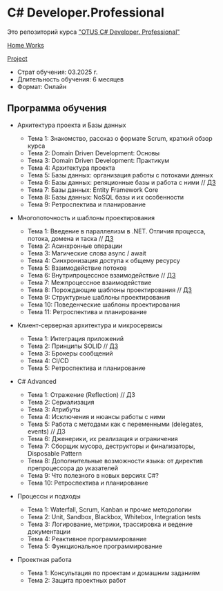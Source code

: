 # C# Developer.Professional

Это репозиторий курса ["OTUS C# Developer. Professional"](https://otus.ru/lessons/csharp-professional/)

[Home Works](HomeWorks/)

[Project](https://github.com/DotNetRunners/FinanceManager)


* Страт обучения: 03.2025 г.
* Длительность обучения: 6 месяцев
* Формат: Онлайн


## Программа обучения

* Архитектура проекта и Базы данных
	* Тема 1: Знакомство, рассказ о формате Scrum, краткий обзор курса
	* Тема 2: Domain Driven Development: Основы
	* Тема 3: Domain Driven Development: Практикум
	* Тема 4: Архитектура проекта
	* Тема 5: Базы данных: организация работы с потоками данных
	* Тема 6: Базы данных: реляционные базы и работа с ними // [ДЗ](../HomeWorks/06.HomeWork.01/)
	* Тема 7: Базы данных: Entity Framework Core
	* Тема 8: Базы данных: NoSQL базы и их особенности
	* Тема 9: Ретроспектива и планирование
	
* Многопоточность и шаблоны проектирования
	* Тема 1: Введение в параллелизм в .NET. Отличия процесса, потока, домена и таска // [ДЗ](../HomeWorks/10.HomeWork.02/)
	* Тема 2: Асинхронные операции
	* Тема 3: Магические слова async / await
	* Тема 4: Синхронизация доступа к общему ресурсу
	* Тема 5: Взаимодействие потоков
	* Тема 6: Внутрипроцессное взаимодействие // [ДЗ](../HomeWorks/15.HomeWork.03/)
	* Тема 7: Межпроцессное взаимодействие
	* Тема 8: Порождающие шаблоны проектирования // [ДЗ](../HomeWorks/17.HomeWork.04/)
	* Тема 9: Структурные шаблоны проектирования
	* Тема 10: Поведенческие шаблоны проектирования
	* Тема 11: Ретроспектива и планирование
	
* Клиент-серверная архитектура и микросервисы
	* Тема 1: Интеграция приложений
	* Тема 2: Принципы SOLID // [ДЗ](../HomeWorks/22.HomeWork.05/)
	* Тема 3: Брокеры сообщений
	* Тема 4: CI/CD
	* Тема 5: Ретроспектива и планирование
	
* С# Advanced
	* Тема 1: Отражение (Reflection) // ДЗ
	* Тема 2: Сериализация
	* Тема 3: Атрибуты
	* Тема 4: Исключения и нюансы работы с ними
	* Тема 5: Работа с методами как с переменными (delegates, events) // ДЗ
	* Тема 6: Дженерики, их реализация и ограничения
	* Тема 7: Сборщик мусора, деструкторы и финализаторы, Disposable Pattern
	* Тема 8: Дополнительные возможности языка: от директив препроцессора до указателей
	* Тема 9: Что полезного в новых версиях C#?
	* Тема 10: Ретроспектива и планирование
	
* Процессы и подходы
	* Тема 1: Waterfall, Scrum, Kanban и прочие методологии
	* Тема 2: Unit, Sandbox, Blackbox, Whitebox, Integration tests
	* Тема 3: Логирование, метрики, трассировка и ведение документации
	* Тема 4: Реактивное программирование
	* Тема 5: Функциональное программирование
	
* Проектная работа
	* Тема 1: Консультация по проектам и домашним заданиям
	* Тема 2: Защита проектных работ